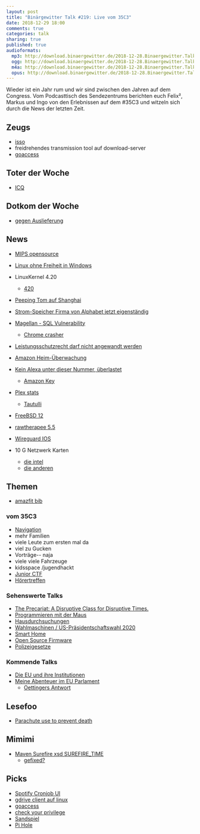 ```yaml
---
layout: post
title: "Binärgewitter Talk #219: Live vom 35C3"
date: 2018-12-29 18:00
comments: true
categories: talk
sharing: true
published: true
audioformats:
  mp3: http://download.binaergewitter.de/2018-12-28.Binaergewitter.Talk.219.mp3
  ogg: http://download.binaergewitter.de/2018-12-28.Binaergewitter.Talk.219.ogg
  m4a: http://download.binaergewitter.de/2018-12-28.Binaergewitter.Talk.219.m4a
  opus: http://download.binaergewitter.de/2018-12-28.Binaergewitter.Talk.219.opus
---
```

Wieder ist ein Jahr rum und wir sind zwischen den Jahren auf dem Congress. Vom Podcasttisch des Sendezentrums berichten euch Felix², Markus und Ingo von den 
Erlebnissen auf dem #35C3 und witzeln sich durch die News der letzten Zeit.


## Zeugs
- [isso](https://github.com/posativ/isso )
- freidrehendes transmission tool auf download-server
- [goaccess]( https://goaccess.io )

## Toter der Woche
- [ICQ]( https://www.golem.de/news/instant-messaging-icq-blockiert-alle-alternativen-messenger-clients-1812-138427.html )

## Dotkom der Woche
- [gegen Auslieferung]( https://www.heise.de/newsticker/meldung/Kim-Dotcom-kann-gegen-Auslieferung-an-USA-Berufung-einlegen-4257316.html )

## News
- [MIPS opensource]( https://www.golem.de/news/cpu-befehlssatz-mips-soll-open-source-werden-1812-138302.html )
- [Linux ohne Freiheit in Windows]( https://tech.slashdot.org/story/18/12/17/2041255/red-hat-enterprise-linux-comes-to-windows-10-in-the-form-of-wlinux-enterprise 
)
- LinuxKernel 4.20
  * [420]( https://pbs.twimg.com/media/DbPP7maU0AAnK5y.jpg )
- [Peeping Tom auf Shanghai]( http://sh-meet.bigpixel.cn/ )
- [Strom-Speicher Firma von Alphabet jetzt eigenständig]( 
https://www.heise.de/newsticker/meldung/Strom-Zwischenspeicher-Alphabet-Tochter-Malta-wird-eigenstaendiges-Unternehmen-4258651.html )
- [Magellan - SQL Vulnerability]( https://blade.tencent.com/magellan/index_en.html )
  * [Chrome crasher](https://worthdoingbadly.com/sqlitebug/ )
- [Leistungsschutzrecht darf nicht angewandt werden]( 
https://www.heise.de/newsticker/meldung/EuGH-Anwalt-Leistungsschutzrecht-darf-nicht-angewandt-werden-4249611.html )
- [Amazon Heim-Überwachung]( https://www.aclu.org/blog/privacy-technology/surveillance-technologies/amazons-disturbing-plan-add-face-surveillance-yo-0 )
- [Kein Alexa unter dieser Nummer, überlastet]( https://www.heise.de/newsticker/meldung/Amazon-Alexa-an-Weihnachten-ueberlastet-4259422.html )
  * [Amazon Key]( https://www.amazon.com/b?ie=UTF8&node=17861200011 )
- [Plex stats]( https://www.plex.tv/blog/rocking-around-the-christmas-dashboard/ )
  * [Tautulli]( https://github.com/Tautulli/Tautulli )
- [FreeBSD 12]( https://www.heise.de/ix/meldung/FreeBSD-12-mit-Optimierungen-fuer-AMD-Zen-und-VMs-in-Jails-4248272.html )
- [rawtherapee 5.5]( https://rawtherapee.com/blog/rawtherapee-5.5-released )
- [Wireguard IOS]( https://www.golem.de/news/security-wireguard-vpn-fuer-ios-verfuegbar-1812-138417.html )

- 10 G Netzwerk Karten
  * [die intel]( https://amzn.to/2GGAIpc )
  * [die anderen]( https://amzn.to/2RpQdWA )


## Themen

- [amazfit bib]( https://amzn.to/2QWDJq3 )

### vom 35C3
- [Navigation]( https://35c3.c3nav.de ) 
- mehr Familien
- viele Leute zum ersten mal da
- viel zu Gucken
- Vorträge-- naja
- viele viele Fahrzeuge
- kidsspace /jugendhackt
- [Junior CTF]( https://junior.35c3ctf.ccc.ac/challenges/ )
- [Hörertreffen]( https://twitter.com/ingoebel/status/1078601547649597442 )

### Sehenswerte Talks

- [The Precariat: A Disruptive Class for Disruptive Times.]( https://media.ccc.de/v/35c3-10021-the_precariat_a_disruptive_class_for_disruptive_times )
- [Programmieren mit der Maus](https://media.ccc.de/v/35c3-38-programmieren-mit-der-maus)
- [Hausdurchsuchungen](https://media.ccc.de/v/35c3-10018-verhalten_bei_hausdurchsuchungen)
- [Wahlmaschinen / US-Präsidentschaftswahl 2020]( https://media.ccc.de/v/35c3-9917-election_cybersecurity_progress_report )
- [Smart Home](https://media.ccc.de/v/35c3-9723-smart_home_-_smart_hack)
- [Open Source Firmware]( https://media.ccc.de/v/35c3-9778-open_source_firmware )
- [Polizeigesetze]( https://media.ccc.de/v/35c3-10015-polizeigesetze )


### Kommende Talks
- [Die EU und ihre Institutionen]( https://media.ccc.de/v/35c3-10010-die_eu_und_ihre_institutionen )
- [Meine Abenteuer im EU Parlament]( https://youtu.be/ao1s4lWOb-8?t=3650 )
  * [Oettingers Antwort]( https://youtu.be/Qd6T9uH0cM4?t=213 )

## Lesefoo
- [Parachute use to prevent death]( https://www.bmj.com/content/363/bmj.k5094 )

## Mimimi
- [Maven Surefire xsd SUREFIRE_TIME]( https://issues.apache.org/jira/browse/SUREFIRE-1533 )
  * [gefixed?]( http://maven.apache.org/surefire/maven-surefire-plugin/xsd/surefire-test-report.xsd )
  
## Picks

- [Spotify Cronjob UI]( https://github.com/spotify/luigi )
- [gdrive client auf linux]( https://abevoelker.github.io/how-long-since-google-said-a-google-drive-linux-client-is-coming/ )
- [goaccess]( https://goaccess.io/ )
- [check your privilege]( https://checkyourprivilege.org/ )
- [Sandspiel]( https://news.ycombinator.com/item?id=18696291 )
- [Pi Hole]( https://pi-hole.net/ )
